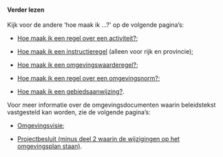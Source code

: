 ﻿#### Verder lezen

Kijk voor de andere ‘hoe maak ik …?' op de volgende pagina’s:

-   [Hoe maak ik een regel over een
    activiteit?](/hoe-maak-ik-een-regel-over-een-activiteit);

-   [Hoe maak ik een instructieregel](/hoe-maak-ik-een-instructieregel) (alleen
    voor rijk en provincie);

-   [Hoe maak ik een omgevingswaarderegel?](/hoe-maak-ik-een-omgevingswaarderegel);

-   [Hoe maak ik een regel over een omgevingsnorm?](/hoe-maak-ik-een-omgevingsnorm);

-   [Hoe maak ik een gebiedsaanwijzing?](/hoe-maak-ik-een-gebiedsaanwijzing).

Voor meer informatie over de omgevingsdocumenten waarin beleidstekst
vastgesteld kan worden, zie de volgende pagina’s:

-   [Omgevingsvisie](/omgevingsvisie);

-   [Projectbesluit (minus deel 2 waarin de wijzigingen op het omgevingsplan staan)](/projectbesluit).
